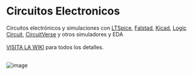 # Circuitos Electronicos
Circuitos electrónicos y simulaciones con [LTSpice](https://www.analog.com/en/design-center/design-tools-and-calculators/ltspice-simulator.html), [Falstad](https://www.falstad.com/circuit/), [Kicad](https://www.kicad.org/), [Logic Circuit](https://www.logiccircuit.org/), [CircuitVerse](https://circuitverse.org/)  y otros simuladores y EDA<br><br>
[VISITA LA WIKI](https://github.com/aalonsopuig/Circuitos_electronicos/wiki) para todos los detalles.<BR><BR>

![image](https://github.com/aalonsopuig/Circuitos_electronicos/assets/57196844/05464523-e8b7-4d0d-8e74-cc7fd40f1e63)
